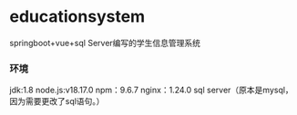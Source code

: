 # educationsystem
springboot+vue+sql Server编写的学生信息管理系统

### 环境
jdk:1.8
node.js:v18.17.0
npm：9.6.7
nginx：1.24.0
sql server（原本是mysql，因为需要更改了sql语句。）

